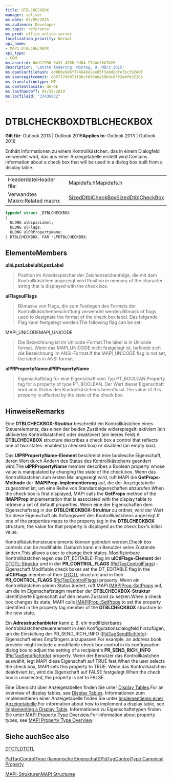 ```yaml
---
title: DTBLCHECKBOX
manager: soliver
ms.date: 03/09/2015
ms.audience: Developer
ms.topic: reference
ms.prod: office-online-server
localization_priority: Normal
api_name:
- MAPI.DTBLCHECKBOX
api_type:
- COM
ms.assetid: 0dd12990-5431-4768-9d64-27d4ef6b7b20
description: 'Letzte Änderung: Montag, 9. März 2015'
ms.openlocfilehash: ed0bbe986f374648e2ee85f3a0d2dfe7bc392e0f
ms.sourcegitcommit: 8657170d071f9bcf680aba50b9c07f2a4fb82283
ms.translationtype: MT
ms.contentlocale: de-DE
ms.lasthandoff: 04/28/2019
ms.locfileid: "33436832"
---
```

# <a name="dtblcheckbox"></a><span data-ttu-id="af27c-103">DTBLCHECKBOX</span><span class="sxs-lookup"><span data-stu-id="af27c-103">DTBLCHECKBOX</span></span>

  
  
<span data-ttu-id="af27c-104">**Gilt für**: Outlook 2013 | Outlook 2016</span><span class="sxs-lookup"><span data-stu-id="af27c-104">**Applies to**: Outlook 2013 | Outlook 2016</span></span> 
  
<span data-ttu-id="af27c-105">Enthält Informationen zu einem Kontrollkästchen, das in einem Dialogfeld verwendet wird, das aus einer Anzeigetabelle erstellt wird.</span><span class="sxs-lookup"><span data-stu-id="af27c-105">Contains information about a check box that will be used in a dialog box built from a display table.</span></span> 
  
|||
|:-----|:-----|
|<span data-ttu-id="af27c-106">Headerdatei</span><span class="sxs-lookup"><span data-stu-id="af27c-106">Header file:</span></span>  <br/> |<span data-ttu-id="af27c-107">Mapidefs.h</span><span class="sxs-lookup"><span data-stu-id="af27c-107">Mapidefs.h</span></span>  <br/> |
|<span data-ttu-id="af27c-108">Verwandtes Makro:</span><span class="sxs-lookup"><span data-stu-id="af27c-108">Related macro:</span></span>  <br/> |[<span data-ttu-id="af27c-109">SizedDtblCheckBox</span><span class="sxs-lookup"><span data-stu-id="af27c-109">SizedDtblCheckBox</span></span>](sizeddtblcheckbox.md) <br/> |
   
```cpp
typedef struct _DTBLCHECKBOX
{
  ULONG ulbLpszLabel;
  ULONG ulFlags;
  ULONG ulPRPropertyName;
} DTBLCHECKBOX, FAR *LPDTBLCHECKBOX;

```

## <a name="members"></a><span data-ttu-id="af27c-110">Elemente</span><span class="sxs-lookup"><span data-stu-id="af27c-110">Members</span></span>

 <span data-ttu-id="af27c-111">**ulbLpszLabel**</span><span class="sxs-lookup"><span data-stu-id="af27c-111">**ulbLpszLabel**</span></span>
  
> <span data-ttu-id="af27c-112">Position im Arbeitsspeicher der Zeichenzeichenfolge, die mit dem Kontrollkästchen angezeigt wird.</span><span class="sxs-lookup"><span data-stu-id="af27c-112">Position in memory of the character string that is displayed with the check box.</span></span> 
    
 <span data-ttu-id="af27c-113">**ulFlags**</span><span class="sxs-lookup"><span data-stu-id="af27c-113">**ulFlags**</span></span>
  
> <span data-ttu-id="af27c-114">Bitmaske von Flags, die zum Festlegen des Formats der Kontrollkästchenbeschriftung verwendet werden.</span><span class="sxs-lookup"><span data-stu-id="af27c-114">Bitmask of flags used to designate the format of the check box label.</span></span> <span data-ttu-id="af27c-115">Das folgende Flag kann festgelegt werden:</span><span class="sxs-lookup"><span data-stu-id="af27c-115">The following flag can be set:</span></span>
    
<span data-ttu-id="af27c-116">MAPI_UNICODE</span><span class="sxs-lookup"><span data-stu-id="af27c-116">MAPI_UNICODE</span></span> 
  
> <span data-ttu-id="af27c-117">Die Bezeichnung ist im Unicode-Format.</span><span class="sxs-lookup"><span data-stu-id="af27c-117">The label is in Unicode format.</span></span> <span data-ttu-id="af27c-118">Wenn das MAPI_UNICODE nicht festgelegt ist, befindet sich die Bezeichnung im ANSI-Format.</span><span class="sxs-lookup"><span data-stu-id="af27c-118">If the MAPI_UNICODE flag is not set, the label is in ANSI format.</span></span>
    
 <span data-ttu-id="af27c-119">**ulPRPropertyName**</span><span class="sxs-lookup"><span data-stu-id="af27c-119">**ulPRPropertyName**</span></span>
  
> <span data-ttu-id="af27c-120">Eigenschaftstag für eine Eigenschaft vom Typ PT_BOOLEAN.</span><span class="sxs-lookup"><span data-stu-id="af27c-120">Property tag for a property of type PT_BOOLEAN.</span></span> <span data-ttu-id="af27c-121">Der Wert dieser Eigenschaft wird vom Status des Kontrollkästchens beeinflusst.</span><span class="sxs-lookup"><span data-stu-id="af27c-121">The value of this property is affected by the state of the check box.</span></span>
    
## <a name="remarks"></a><span data-ttu-id="af27c-122">Hinweise</span><span class="sxs-lookup"><span data-stu-id="af27c-122">Remarks</span></span>

<span data-ttu-id="af27c-123">Eine **DTBLCHECKBOX-Struktur** beschreibt ein Kontrollkästchen eines Steuerelements, das einen der beiden Zustände widerspiegelt: aktiviert (ein aktiviertes Kontrollkästchen) oder deaktiviert (ein leeres Feld).</span><span class="sxs-lookup"><span data-stu-id="af27c-123">A **DTBLCHECKBOX** structure describes a check box a control that reflects one of two states: enabled (a checked box) or disabled (an empty box).</span></span> 
  
<span data-ttu-id="af27c-124">Das **UlPRPropertyName-Element** beschreibt eine boolesche Eigenschaft, deren Wert durch Ändern des Status des Kontrollkästchens geändert wird.</span><span class="sxs-lookup"><span data-stu-id="af27c-124">The **ulPRPropertyName** member describes a Boolean property whose value is manipulated by changing the state of the check box.</span></span> <span data-ttu-id="af27c-125">Wenn das Kontrollkästchen zum ersten Mal angezeigt wird, ruft MAPI die **GetProps-Methode** der **IMAPIProp-Implementierung** auf, die der Anzeigetabelle zugeordnet ist, um eine Reihe von Standardeigenschaften abzurufen.</span><span class="sxs-lookup"><span data-stu-id="af27c-125">When the check box is first displayed, MAPI calls the **GetProps** method of the **IMAPIProp** implementation that is associated with the display table to retrieve a set of default properties.</span></span> <span data-ttu-id="af27c-126">Wenn eine der Eigenschaften dem Eigenschaftstag in der **DTBLCHECKBOX-Struktur** zu ordnet, wird der Wert für diese Eigenschaft als Anfangswert des Kontrollkästchens angezeigt.</span><span class="sxs-lookup"><span data-stu-id="af27c-126">If one of the properties maps to the property tag in the **DTBLCHECKBOX** structure, the value for that property is displayed as the check box's initial value.</span></span> 
  
<span data-ttu-id="af27c-127">Kontrollkästchensteuerelemente können geändert werden.</span><span class="sxs-lookup"><span data-stu-id="af27c-127">Check box controls can be modifiable.</span></span> <span data-ttu-id="af27c-128">Dadurch kann ein Benutzer seine Zustände ändern.</span><span class="sxs-lookup"><span data-stu-id="af27c-128">This allows a user to change their states.</span></span> <span data-ttu-id="af27c-129">Modifizierbare Kontrollkästchen legen das DT_EDITABLE-Flag im **ulCtlFlags-Element** der [DTCTL-Struktur](dtctl.md) und in der **PR_CONTROL_FLAGS** ([PidTagControlFlags](pidtagcontrolflags-canonical-property.md)) -Eigenschaft.</span><span class="sxs-lookup"><span data-stu-id="af27c-129">Modifiable check boxes set the DT_EDITABLE flag in the **ulCtlFlags** member of their [DTCTL](dtctl.md) structure and in their **PR_CONTROL_FLAGS** ([PidTagControlFlags](pidtagcontrolflags-canonical-property.md)) property.</span></span> <span data-ttu-id="af27c-130">Wenn ein Kontrollkästchen seinen Status ändert, ruft MAPI [IMAPIProp::SetProps](imapiprop-setprops.md) auf, um die im Eigenschaftstagm member der **DTBLCHECKBOX-Struktur** identifizierte Eigenschaft auf den neuen Zustand zu setzen.</span><span class="sxs-lookup"><span data-stu-id="af27c-130">When a check box changes its state, MAPI calls [IMAPIProp::SetProps](imapiprop-setprops.md) to set the property identified in the property tag member of the **DTBLCHECKBOX** structure to the new state.</span></span> 
  
<span data-ttu-id="af27c-131">Ein **Adressbuchanbieter** kann z. B. ein modifizierbares Kontrollkästchensteuerelement in sein Konfigurationsdialogfeld hinzufügen, um die Einstellung der PR_SEND_RICH_INFO ([PidTagSendRichInfo](pidtagsendrichinfo-canonical-property.md))-Eigenschaft eines Empfängers anzupassen.</span><span class="sxs-lookup"><span data-stu-id="af27c-131">For example, an address book provider might include a modifiable check box control in its configuration dialog box to adjust the setting of a recipient's **PR_SEND_RICH_INFO** ([PidTagSendRichInfo](pidtagsendrichinfo-canonical-property.md)) property.</span></span> <span data-ttu-id="af27c-132">Wenn der Benutzer das Kontrollkästchen auswählt, legt MAPI diese Eigenschaft auf TRUE fest.</span><span class="sxs-lookup"><span data-stu-id="af27c-132">When the user selects the check box, MAPI sets this property to TRUE.</span></span> <span data-ttu-id="af27c-133">Wenn das Kontrollkästchen deaktiviert ist, wird die Eigenschaft auf FALSE festgelegt.</span><span class="sxs-lookup"><span data-stu-id="af27c-133">When the check box is unselected, the property is set to FALSE.</span></span>
  
<span data-ttu-id="af27c-134">Eine Übersicht über Anzeigetabellen finden Sie unter [Display Tables](display-tables.md).</span><span class="sxs-lookup"><span data-stu-id="af27c-134">For an overview of display tables, see [Display Tables](display-tables.md).</span></span> <span data-ttu-id="af27c-135">Informationen zum Implementieren einer Anzeigetabelle finden Sie unter [Implementieren einer Anzeigetabelle](display-table-implementation.md).</span><span class="sxs-lookup"><span data-stu-id="af27c-135">For information about how to implement a display table, see [Implementing a Display Table](display-table-implementation.md).</span></span> <span data-ttu-id="af27c-136">Informationen zu Eigenschaftstypen finden Sie unter [MAPI Property Type Overview](mapi-property-type-overview.md).</span><span class="sxs-lookup"><span data-stu-id="af27c-136">For information about property types, see [MAPI Property Type Overview](mapi-property-type-overview.md).</span></span>
  
## <a name="see-also"></a><span data-ttu-id="af27c-137">Siehe auch</span><span class="sxs-lookup"><span data-stu-id="af27c-137">See also</span></span>



[<span data-ttu-id="af27c-138">DTCTL</span><span class="sxs-lookup"><span data-stu-id="af27c-138">DTCTL</span></span>](dtctl.md)
  
[<span data-ttu-id="af27c-139">PidTagControlType (kanonische Eigenschaft)</span><span class="sxs-lookup"><span data-stu-id="af27c-139">PidTagControlType Canonical Property</span></span>](pidtagcontroltype-canonical-property.md)


[<span data-ttu-id="af27c-140">MAPI-Strukturen</span><span class="sxs-lookup"><span data-stu-id="af27c-140">MAPI Structures</span></span>](mapi-structures.md)

